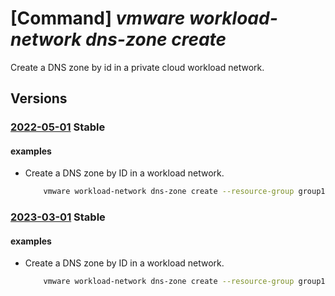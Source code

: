 # [Command] _vmware workload-network dns-zone create_

Create a DNS zone by id in a private cloud workload network.

## Versions

### [2022-05-01](/Resources/mgmt-plane/L3N1YnNjcmlwdGlvbnMve30vcmVzb3VyY2Vncm91cHMve30vcHJvdmlkZXJzL21pY3Jvc29mdC5hdnMvcHJpdmF0ZWNsb3Vkcy97fS93b3JrbG9hZG5ldHdvcmtzL2RlZmF1bHQvZG5zem9uZXMve30=/2022-05-01.xml) **Stable**

<!-- mgmt-plane /subscriptions/{}/resourcegroups/{}/providers/microsoft.avs/privateclouds/{}/workloadnetworks/default/dnszones/{} 2022-05-01 -->

#### examples

- Create a DNS zone by ID in a workload network.
    ```bash
        vmware workload-network dns-zone create --resource-group group1 --private-cloud cloud1 --dns-zone dnsZone1 --display-name dnsZone1 --domain domain1 --dns-server-ips 1.1.1.1 --source-ip 8.8.8.8 --dns-services 1 --revision 1
    ```

### [2023-03-01](/Resources/mgmt-plane/L3N1YnNjcmlwdGlvbnMve30vcmVzb3VyY2Vncm91cHMve30vcHJvdmlkZXJzL21pY3Jvc29mdC5hdnMvcHJpdmF0ZWNsb3Vkcy97fS93b3JrbG9hZG5ldHdvcmtzL2RlZmF1bHQvZG5zem9uZXMve30=/2023-03-01.xml) **Stable**

<!-- mgmt-plane /subscriptions/{}/resourcegroups/{}/providers/microsoft.avs/privateclouds/{}/workloadnetworks/default/dnszones/{} 2023-03-01 -->

#### examples

- Create a DNS zone by ID in a workload network.
    ```bash
        vmware workload-network dns-zone create --resource-group group1 --private-cloud cloud1 --dns-zone dnsZone1 --display-name dnsZone1 --domain domain1 --dns-server-ips 1.1.1.1 --source-ip 8.8.8.8 --dns-services 1 --revision 1
    ```

